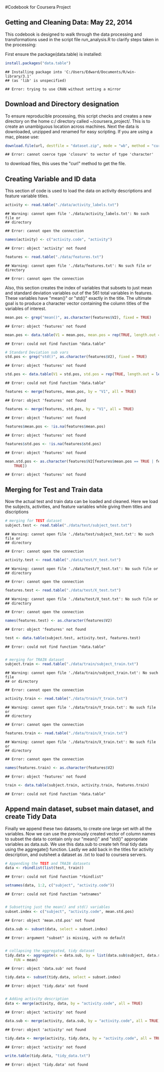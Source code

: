 #Codebook for Coursera Project
## Getting and Cleaning Data: May 22, 2014


This codebook is designed to walk through the data processing and transformations used in the script file run_analysis.R to clarify steps taken in the processing:

First ensure the package(data.table) is installed:

```r
install.packages("data.table")
```

```
## Installing package into 'C:/Users/Edward/Documents/R/win-library/3.1'
## (as 'lib' is unspecified)
```

```
## Error: trying to use CRAN without setting a mirror
```


## Download and Directory designation
To ensure reproducible processing, this script checks and creates a new directory on the home c:/ directory called ~/coursera_project/.  This is to create an unambiguous location across machines.  Next the data is downloaded, unzipped and renamed for easy scripting.  If you are using a mac, please use:

```r
download.file(url, destfile = "dataset.zip", mode = "wb", method = "curl")
```

```
## Error: cannot coerce type 'closure' to vector of type 'character'
```

to download files, this uses the "curl" method to get the file.  

## Creating Variable and ID data
This section of code is used to load the data on activity descriptions and feature variable titles.

```r
activity <- read.table("./data/activity_labels.txt")
```

```
## Warning: cannot open file './data/activity_labels.txt': No such file or
## directory
```

```
## Error: cannot open the connection
```

```r
names(activity) <- c("activity.code", "activity")
```

```
## Error: object 'activity' not found
```

```r
features <- read.table("./data/features.txt")
```

```
## Warning: cannot open file './data/features.txt': No such file or directory
```

```
## Error: cannot open the connection
```

Also, this section creates the index of variables that subsets to just mean and standard deviation variables out of the 561 total variables in features. These variables have "mean()" or "std()" exactly in the title.  The ultimate goal is to produce a character vector containing the column titles of the variables of interest.

```r
mean.pos <- grep("mean()", as.character(features$V2), fixed = TRUE)
```

```
## Error: object 'features' not found
```

```r
mean.pos <- data.table(V1 = mean.pos, mean.pos = rep(TRUE, length.out = length(mean.pos)))
```

```
## Error: could not find function "data.table"
```

```r
# Standard Deviation sub vars
std.pos <- grep("std()", as.character(features$V2), fixed = TRUE)
```

```
## Error: object 'features' not found
```

```r
std.pos <- data.table(V1 = std.pos, std.pos = rep(TRUE, length.out = length(std.pos)))
```

```
## Error: could not find function "data.table"
```

```r
features <- merge(features, mean.pos, by = "V1", all = TRUE)
```

```
## Error: object 'features' not found
```

```r
features <- merge(features, std.pos, by = "V1", all = TRUE)
```

```
## Error: object 'features' not found
```

```r
features$mean.pos <- !is.na(features$mean.pos)
```

```
## Error: object 'features' not found
```

```r
features$std.pos <- !is.na(features$std.pos)
```

```
## Error: object 'features' not found
```

```r
mean.std.pos <- as.character(features$V2[features$mean.pos == TRUE | features$std.pos == 
    TRUE])
```

```
## Error: object 'features' not found
```


## Merging for Test and Train data
Now the actual test and train data can be loaded and cleaned. Here we load the subjects, activities, and feature variables while giving them titles and discriptions

```r
# merging for TEST dataset
subject.test <- read.table("./data/test/subject_test.txt")
```

```
## Warning: cannot open file './data/test/subject_test.txt': No such file or
## directory
```

```
## Error: cannot open the connection
```

```r
activity.test <- read.table("./data/test/Y_test.txt")
```

```
## Warning: cannot open file './data/test/Y_test.txt': No such file or
## directory
```

```
## Error: cannot open the connection
```

```r
features.test <- read.table("./data/test/X_test.txt")
```

```
## Warning: cannot open file './data/test/X_test.txt': No such file or
## directory
```

```
## Error: cannot open the connection
```

```r
names(features.test) <- as.character(features$V2)
```

```
## Error: object 'features' not found
```

```r
test <- data.table(subject.test, activity.test, features.test)
```

```
## Error: could not find function "data.table"
```

```r

# merging for TRAIN dataset
subject.train <- read.table("./data/train/subject_train.txt")
```

```
## Warning: cannot open file './data/train/subject_train.txt': No such file
## or directory
```

```
## Error: cannot open the connection
```

```r
activity.train <- read.table("./data/train/Y_train.txt")
```

```
## Warning: cannot open file './data/train/Y_train.txt': No such file or
## directory
```

```
## Error: cannot open the connection
```

```r
features.train <- read.table("./data/train/X_train.txt")
```

```
## Warning: cannot open file './data/train/X_train.txt': No such file or
## directory
```

```
## Error: cannot open the connection
```

```r
names(features.train) <- as.character(features$V2)
```

```
## Error: object 'features' not found
```

```r
train <- data.table(subject.train, activity.train, features.train)
```

```
## Error: could not find function "data.table"
```


## Append main dataset, subset main dataset, and create Tidy Data
Finally we append these two datasets, to create one large set with all the variables. Now we can use the previously created vector of column names to subset the data to contain only our "mean()" and "std()" appropriate variables as data.sub.  We use this data.sub to create teh final tidy data using the aggregate() function. Lastly we add back in the titles for activity description, and outsheet a dataset as .txt to load to coursera servers.

```r
# Appending the TEST and TRAIN datasets
data <- rbindlist(list(test, train))
```

```
## Error: could not find function "rbindlist"
```

```r
setnames(data, 1:2, c("subject", "activity.code"))
```

```
## Error: could not find function "setnames"
```

```r

# Subsetting just the mean() and std() variables
subset.index <- c("subject", "activity.code", mean.std.pos)
```

```
## Error: object 'mean.std.pos' not found
```

```r
data.sub <- subset(data, select = subset.index)
```

```
## Error: argument "subset" is missing, with no default
```

```r

# collapsing the aggregated, tidy dataset
tidy.data <- aggregate(x = data.sub, by = list(data.sub$subject, data.sub$activity.code), 
    FUN = mean)
```

```
## Error: object 'data.sub' not found
```

```r
tidy.data <- subset(tidy.data, select = subset.index)
```

```
## Error: object 'tidy.data' not found
```

```r

# Adding activity description
data <- merge(activity, data, by = "activity.code", all = TRUE)
```

```
## Error: object 'activity' not found
```

```r
data.sub <- merge(activity, data.sub, by = "activity.code", all = TRUE)
```

```
## Error: object 'activity' not found
```

```r
tidy.data <- merge(activity, tidy.data, by = "activity.code", all = TRUE)
```

```
## Error: object 'activity' not found
```

```r
write.table(tidy.data, "tidy_data.txt")
```

```
## Error: object 'tidy.data' not found
```


